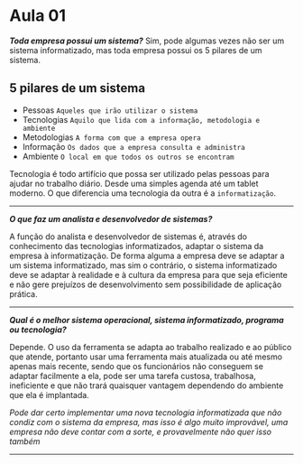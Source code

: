 # Aula 01

**_Toda empresa possui um sistema?_**
Sim, pode algumas vezes não ser um sistema informatizado, mas toda empresa possui os 5 pilares de um sistema.

## 5 pilares de um sistema

 - Pessoas `Aqueles que irão utilizar o sistema`
 - Tecnologias `Aquilo que lida com a informação, metodologia e ambiente`
 - Metodologias `A forma com que a empresa opera`
 - Informação `Os dados que a empresa consulta e administra`
 - Ambiente `O local em que todos os outros se encontram`

Tecnologia é todo artifício que possa ser utilizado pelas pessoas para ajudar no trabalho diário. Desde uma simples agenda até um tablet moderno. O que diferencia uma tecnologia da outra é a `informatização`.

---

**_O que faz um analista e desenvolvedor de sistemas?_**

A função do analista e desenvolvedor de sistemas é, através do conhecimento das tecnologias informatizados, adaptar o sistema da empresa à informatização. De forma alguma a empresa deve se adaptar a um sistema informatizado, mas sim o contrário, o sistema informatizado deve se adaptar à realidade e à cultura da empresa para que seja eficiente e não gere prejuízos de desenvolvimento sem possibilidade de aplicação prática.

---

**_Qual é o melhor sistema operacional, sistema informatizado, programa ou tecnologia?_**


Depende. O uso da ferramenta se adapta ao trabalho realizado e ao público que atende, portanto usar uma ferramenta mais atualizada ou até mesmo apenas mais recente, sendo que os funcionários não conseguem se adaptar facilmente a ela, pode ser uma tarefa custosa, trabalhosa, ineficiente e que não trará quaisquer vantagem dependendo do ambiente que ela é implantada.

_Pode dar certo implementar uma nova tecnologia informatizada que não condiz com o sistema da empresa, mas isso é algo muito improvável, uma empresa não deve contar com a sorte, e provavelmente não quer isso também_

___